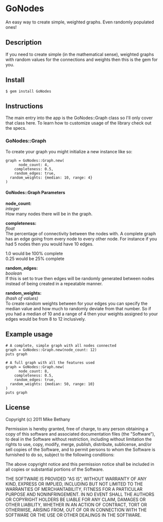 # GoNodes
An easy way to create simple, weighted graphs. Even randomly populated ones!

## Description
If you need to create simple (in the mathematical sense), weighted graphs with random values for the connections and weights then this is the gem for you.

## Install
`$ gem install GoNodes`

## Instructions
The main entry into the app is the GoNodes::Graph class so I'll only cover that class here. To learn how to customize usage of the library check out the specs.

### GoNodes::Graph
To create your graph you might initialize a new instance like so:  

    graph = GoNodes::Graph.new(
          node_count: 4, 
        completeness: 0.5,
        random_edges: true,
      random_weights: {median: 10, range: 4}
    )

#### GoNodes::Graph Parameters
**node_count:**  
*integer*  
How many nodes there will be in the graph.  

**completeness:**  
*float*  
The percentage of connectivity between the nodes with. A complete graph has an edge going from every node to every other node. For instance if you had 5 nodes then you would have 10 edges.  

1.0 would be 100% complete  
0.25 would be 25% complete  

**random\_edges:**  
*boolean*  
If this is set to true then edges will be randomly generated between nodes instead of being created in a repeatable manner.  

**random\_weights:**  
*(hash of values)*  
To create random weights between for your edges you can specify the median  value and how much to randomly deviate from that number. So if you had a median of 10 and a range of 4 then your weights assigned to your edges would be from 8 to 12 inclusively.  

## Example usage

    # A complete, simple graph with all nodes connected
    graph = GoNodes::Graph.new(node_count: 12)
    puts graph

    # A full graph with all the features used
    graph = GoNodes::Graph.new(
          node_count: 8, 
        completeness: 0.5,
        random_edges: true,
      random_weights: {median: 50, range: 10}
    )
    puts graph

## License
Copyright (c) 2011 Mike Bethany  

Permission is hereby granted, free of charge, to any person obtaining a copy of this software and associated documentation files (the "Software"), to deal in the Software without restriction, including without limitation the rights to use, copy, modify, merge, publish, distribute, sublicense, and/or sell copies of the Software, and to permit persons to whom the Software is furnished to do so, subject to the following conditions:  

The above copyright notice and this permission notice shall be included in all copies or substantial portions of the Software.  

THE SOFTWARE IS PROVIDED "AS IS", WITHOUT WARRANTY OF ANY KIND, EXPRESS OR IMPLIED, INCLUDING BUT NOT LIMITED TO THE WARRANTIES OF MERCHANTABILITY, FITNESS FOR A PARTICULAR PURPOSE AND NONINFRINGEMENT. IN NO EVENT SHALL THE AUTHORS OR COPYRIGHT HOLDERS BE LIABLE FOR ANY CLAIM, DAMAGES OR OTHER LIABILITY, WHETHER IN AN ACTION OF CONTRACT, TORT OR OTHERWISE, ARISING FROM, OUT OF OR IN CONNECTION WITH THE SOFTWARE OR THE USE OR OTHER DEALINGS IN THE SOFTWARE.  